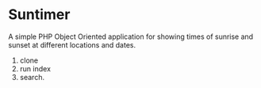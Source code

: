 # Suntimer
A simple PHP Object Oriented application for showing times of sunrise and sunset at different locations and dates.

1. clone
2. run index
3. search.
